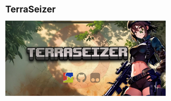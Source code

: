 # TerraSeizer

<p align="center">
  <img src="https://raw.githubusercontent.com/GameSketchers/TerraSeizer/refs/heads/main/assets/banner.png" alt="TerraSeizer Banner" />
</p>
